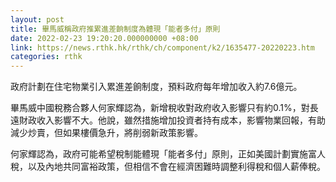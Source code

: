 ```yaml
---
layout: post
title: 畢馬威稱政府推累進差餉制度為體現「能者多付」原則
date: 2022-02-23 19:20:20.000000000 +08:00
link: https://news.rthk.hk/rthk/ch/component/k2/1635477-20220223.htm
categories: rthk
---
```


政府計劃在住宅物業引入累進差餉制度，預料政府每年增加收入約7.6億元。

畢馬威中國稅務合夥人何家輝認為，新增稅收對政府收入影響只有約0.1%，對長遠財政收入影響不大。他說，雖然措施增加投資者持有成本，影響物業回報，有助減少炒賣，但如果樓價急升，將削弱新政策影響。

何家輝認為，政府可能希望稅制能體現「能者多付」原則，正如美國計劃實施富人稅，以及內地共同富裕政策，但相信不會在經濟困難時調整利得稅和個人薪俸稅。

